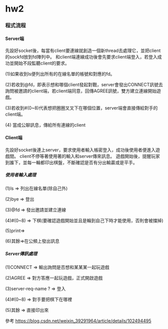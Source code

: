 # hw2

### 程式流程
#### Server端
先設好socket後，每當有client要連線就創造一個新thread去處理它，並把client的sockfd放到fd陣列中。
和client端連線成功後會先要求client端登入，若登入成功並開始不段監聽client的要求。

(1)如果收到ls便列出所有的在線名單的帳號和對應的fd。

(2)若收到@fd，即表示想和哪個client發起對戰，server會發出CONNECT訊號去詢問被邀請的client端，若client端同意，回傳AGREE訊號，雙方建立連線開始遊戲。

(3)若收到#(0~8)代表想把圈圈叉叉下在哪個位置，server端會直接傳給對手的client端。

(4) 當成公聊訊息，傳給所有連線的client

#### Client端
先設好socket後連上server，要求使用者輸入帳密登入，成功後使用者便進入遊戲間。
client不停等著使用著的輸入和server傳來訊息。
遊戲開始後，提醒玩家到誰下，並每一輪都印出棋盤，不斷確認是否有分出輸贏或是平手。
##### 使用者輸入處理
(1)ls => 列出在線名單(除自己外)

(2)bye => 登出

(3)@fd => 發出邀請並建立連線

(4)#(0~8) => 下棋(要確認遊戲開始並且是輪到自己下時才能使用，否則會被擋掉)

(5)print=>

(6)其餘=>在公頻上發出訊息
##### Server傳訊處理
(1)CONNECT => 輸出詢問是否想和某某某一起玩遊戲

(2)AGREE => 對方答應一起玩遊戲，正式開啟遊戲

(3)server-req-name ? => 登入

(4)#(0~8) => 對手要把棋下在哪裡

(5)其餘 => 直接印出來

參考
https://blog.csdn.net/weixin_39291964/article/details/102494495
